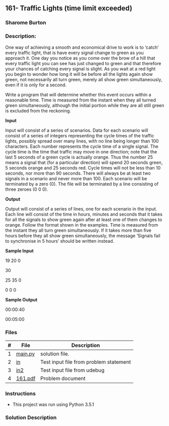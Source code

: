 ## 161- Traffic Lights (time limit exceeded)
### Sharome Burton
### Description:

One way of achieving a smooth and economical drive to work is to ‘catch’ every traffic light, that is
have every signal change to green as you approach it. One day you notice as you come over the brow of
a hill that every traffic light you can see has just changed to green and that therefore your chances of
catching every signal is slight. As you wait at a red light you begin to wonder how long it will be before
all the lights again show green, not necessarily all turn green, merely all show green simultaneously,
even if it is only for a second.

Write a program that will determine whether this event occurs within a reasonable time. Time
is measured from the instant when they all turned green simultaneously, although the initial portion
while they are all still green is excluded from the reckoning.

**Input**

Input will consist of a series of scenarios. Data for each scenario will consist of a series of integers
representing the cycle times of the traffic lights, possibly spread over many lines, with no line being
longer than 100 characters. Each number represents the cycle time of a single signal. The cycle time is
the time that traffic may move in one direction; note that the last 5 seconds of a green cycle is actually
orange.
Thus the number 25 means a signal that (for a particular direction) will spend 20 seconds green,
5 seconds orange and 25 seconds red. Cycle times will not be less than 10 seconds, nor more than 90
seconds. There will always be at least two signals in a scenario and never more than 100. Each scenario
will be terminated by a zero (0).
The file will be terminated by a line consisting of three zeroes (0 0 0).

**Output**

Output will consist of a series of lines, one for each scenario in the input. Each line will consist of the
time in hours, minutes and seconds that it takes for all the signals to show green again after at least
one of them changes to orange. Follow the format shown in the examples. Time is measured from the
instant they all turn green simultaneously. If it takes more than five hours before they all show green
simultaneously, the message ‘Signals fail to synchronise in 5 hours’ should be written instead.

**Sample Input**

19 20 0

30

25 35 0

0 0 0

**Sample Output**

00:00:40

00:05:00


### Files

|   #   | File                       | Description                                                |
| :---: | -------------------------- | ---------------------------------------------------------- |
|   1   | [main.py](./main.py)     | solution file.                                             |
|   2   | [in](./in)           | Test input file from problem statement                     |
|   3   | [in2](./in2)           | Test input file from udebug                    |
|   4   | [161.pdf](./514.pdf)         | Problem document                            |


### Instructions

- This project was run using Python 3.5.1

### Solution Description


